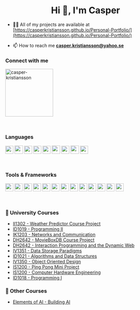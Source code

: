<h1 align="center">Hi 👋, I'm Casper</h1>

- 👨‍💻 All of my projects are available at [https://casperkristiansson.github.io/Personal-Portfolio/](https://casperkristiansson.github.io/Personal-Portfolio/)

- 📫 How to reach me **casper.kristiansson@yahoo.se**

<h3 align="left">Connect with me</h3>
<p align="left">
<a href="https://linkedin.com/in/casper-kristiansson" target="blank"><img align="center" src="https://img.shields.io/badge/LinkedIn-0077B5?style=for-the-badge&logo=linkedin&logoColor=white" width="150" alt="casper-kristiansson"/></a>
</p>

<br>

<!--https://github.com/alexandresanlim/Badges4-README.md-Profile-->

<h3 align="left">Languages</h3>
<p algin="left">
  <img src="https://img.shields.io/badge/Python-FFD43B?logo=python&logoColor=blue" height="25">
  <img src="https://img.shields.io/badge/C-00599C?logo=c&logoColor=white" height="26">
  <img src="https://img.shields.io/badge/Java-ED8B00?logo=java&logoColor=white" height="25">
  <img src="https://img.shields.io/badge/HTML5-E34F26?logo=html5&logoColor=white" height="25">
  <img src="https://img.shields.io/badge/CSS3-1572B6?logo=css3&logoColor=white" height="25">
  <img src="https://img.shields.io/badge/JavaScript-323330?logo=javascript&logoColor=F7DF1E" height="26">
  <img src="https://img.shields.io/badge/PHP-777BB4?logo=php&logoColor=white" height="25">
  <img src="https://img.shields.io/badge/Elixir-4B275F?logo=elixir&logoColor=white" height="26">
  <img src="https://img.shields.io/badge/Go-00ADD8?logo=go&logoColor=white" height="25">
</p>

<br>

<h3 align="left">Tools & Frameworks</h3>
<p align="left">
  <img src="https://img.shields.io/badge/PostgreSQL-316192?logo=postgresql&logoColor=white" height="25">
  <img src="https://img.shields.io/badge/-ReactJs-61DAFB?logo=react&logoColor=black" height="25">
  <img src="https://img.shields.io/badge/Firebase-ffca28?logo=firebase&logoColor=black" height="25">
  <img src="https://img.shields.io/badge/Pandas-2C2D72?logo=pandas&logoColor=white" height="25">
  <img src="https://img.shields.io/badge/Plotly-239120?logo=plotly&logoColor=white" height="25">
  <img src="https://img.shields.io/badge/OpenCV-27338e?logo=OpenCV&logoColor=white" height="25">
  <img src="https://img.shields.io/badge/Qt-41CD52?logo=qt&logoColor=white" height="25">
  <img src="https://img.shields.io/badge/GIT-E44C30?logo=git&logoColor=white" height="25">
  <img src="https://img.shields.io/badge/Selenium-43B02A?logo=Selenium&logoColor=white" height="25">
  <img src="https://img.shields.io/badge/microsoft%20azure-0089D6?logo=microsoft-azure&logoColor=white" height="25">
  <img src="https://img.shields.io/badge/Amazon%20DynamoDB-4053D6?logo=Amazon%20DynamoDB&logoColor=white" height="25">
  <img src="https://img.shields.io/badge/Amazon_AWS-FF9900?logo=amazonaws&logoColor=white" height="25">
  <img src="https://img.shields.io/badge/GraphQl-E10098?logo=graphql&logoColor=white" height="25">
</p>

<br>

<h3>🔭 University Courses</h3>

- [II1302 - Weather Predictor Course Project](https://github.com/CasperKristiansson/Weather-Predictor)
- [ID1019 - Programming II](https://github.com/CasperKristiansson/Programming-II-ID1019)
- [IK1203 - Networks and Communication](https://github.com/CasperKristiansson/Networks-and-Communication-IK1203)
- [DH2642 - MovieBoxDB Course Project](https://github.com/CasperKristiansson/MovieBoxDB)
- [DH2642 - Interaction Programming and the Dynamic Web](https://github.com/CasperKristiansson/Interaction-Programming-and-the-Dynamic-Web-DH2642)
- [IV1351 - Data Storage Paradigms](https://github.com/CasperKristiansson/Data-Storage-Paradigms-IV1351)
- [ID1021 - Algorithms and Data Structures](https://github.com/CasperKristiansson/Algorithms-and-Data-Structures-ID1021)
- [IV1350 - Object Oriented Design](https://github.com/CasperKristiansson/Objektorienterad-design-IV1350)
- [IS1200 - Ping Pong Mini Project](https://github.com/CasperKristiansson/Ping-Pong-in-C-Using-Chipkit32-IS1200)
- [IS1200 - Computer Hardware Engineering](https://github.com/CasperKristiansson/Computer-Hardware-Engineering-IS1200)
- [ID1018 - Programming I](https://github.com/CasperKristiansson/Programmering-I-ID1018)

<h3>📄 Other Courses</h3>

- [Elements of AI - Building AI](https://github.com/CasperKristiansson/Elements-of-AI-Building-Ai)
